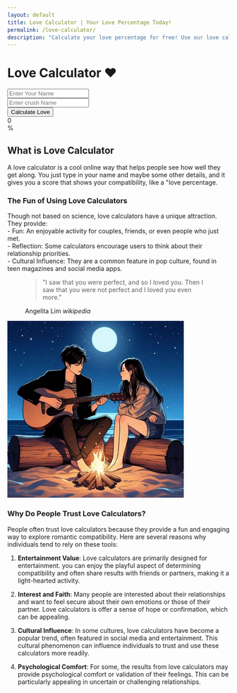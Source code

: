 ```yaml
---
layout: default
title: Love Calculator | Your Love Percentage Today!
permalink: /love-calculator/
description: "Calculate your love percentage for free! Use our love calculator to see how well you match with your partner and uncover your romantic potential"
---
```



<div class="container">
<div class="container calculator col-md-6 ">
   <div class="form-container text-center">
      <h1 class="mb-6">Love Calculator ❤️</h1>
       <form id="loveForm" class="p-3">
           <div class="mb-3 p-3">
               <input type="text" class="form-control text-center " id="name1" placeholder="Enter Your Name" required>
           </div>
           <div class="mb-3 p-3">
               <input type="text" class="form-control text-center" id="name2" placeholder="Enter crush Name" required>
           </div>
           <button type="button" class="btn btn-danger btn-calculate" onclick="calculateLove()">Calculate Love</button>
       </form>
       <div class="progress mt-4">
           <div id="progressBar" class="progress-bar bg-success bg-opacity-50" role="progressbar" style="width: 0%">0%</div>
       </div>
   </div>
  </div>

  
 <div class="row py-4">
  <div class="col-md-7 py-4">
    <h2 class="pt-4">What is Love Calculator</h2>
  <p>A love calculator is a cool online way  that helps people see how well they get along. You just type in your name and maybe some other details, and it gives you a score that shows your compatibility, like a "love percentage.</p>
 <h3>The Fun of Using Love Calculators</h3>
 <p>Though not based on science, love calculators have a unique attraction. They provide:<br>- Fun: An enjoyable activity for couples, friends, or even people who just met.<br>- Reflection: Some calculators encourage users to think about their relationship priorities. <br>- Cultural Influence: They are a common feature in pop culture, found in teen magazines and social media apps.</p>
 
 <figure class="shadow-lg rounded pt-4 px-5 bg-light text-center ">
  <blockquote class="blockquote"><p> "I saw that you were perfect, and so I loved you. Then I saw that you were not perfect and I loved you even more."</p>  </blockquote>
  <figcaption class="blockquote-footer">Angelita Lim <cite title="Source Title">wikipedia</cite></figcaption>
</figure>
  </div>
  <div class="col-md-5"><img alt="a man and woman sitting next to each other and express love" fetchpriority="high" loading="auto" src="/assets/images/love-calculator.jpg" height="400px"> </div>
 </div>
 
 <h3>Why Do People Trust Love Calculators?</h3><p>People often trust love calculators because they provide a fun and engaging way to explore romantic compatibility. Here are several reasons why individuals tend to rely on these tools:</p>
 <ol><li><p><strong>Entertainment Value</strong>: Love calculators are primarily designed for entertainment. you can enjoy the playful aspect of determining compatibility and often share results with friends or partners, making it a light-hearted activity.</p> </li>
  <li><p><strong>Interest and Faith</strong>: Many people are interested about their relationships and want to feel secure about their own emotions or those of their partner. Love calculators is offer a sense of hope or confirmation, which can be appealing. </p> </li>
  <li><p><strong>Cultural Influence</strong>: In some cultures, love calculators have become a popular trend, often featured in social media and entertainment. This cultural phenomenon can influence individuals to trust and use these calculators more readily.</p></li>
  <li><p><strong>Psychological Comfort</strong>: For some, the results from love calculators may provide psychological comfort or validation of their feelings. This can be particularly appealing in uncertain or challenging relationships.</p> </li>
  </ol>


 <!-- Fireworks -->
  <div class="fireworks" id="fireworks">
        <div></div>
        <div></div>
        <div></div>
        <div></div>
        <div></div>
      </div>
    
</div>

<script src="{{ '/assets/js/love-calc.js' | relative_url }}"></script>